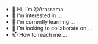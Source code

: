- 👋 Hi, I’m @Arassama
- 👀 I’m interested in ...
- 🌱 I’m currently learning ...
- 💞️ I’m looking to collaborate on ...
- 📫 How to reach me ...

<!---
Arassama/Arassama is a ✨ special ✨ repository because its `README.md` (this file) appears on your GitHub profile.
You can click the Preview link to take a look at your changes.
--->
